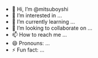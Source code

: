 - 👋 Hi, I’m @mitsuboyshi
- 👀 I’m interested in ...
- 🌱 I’m currently learning ...
- 💞️ I’m looking to collaborate on ...
- 📫 How to reach me ...
- 😄 Pronouns: ...
- ⚡ Fun fact: ...

<!---
mitsuboyshi/mitsuboyshi is a ✨ special ✨ repository because its `README.md` (this file) appears on your GitHub profile.
You can click the Preview link to take a look at your changes.
--->
